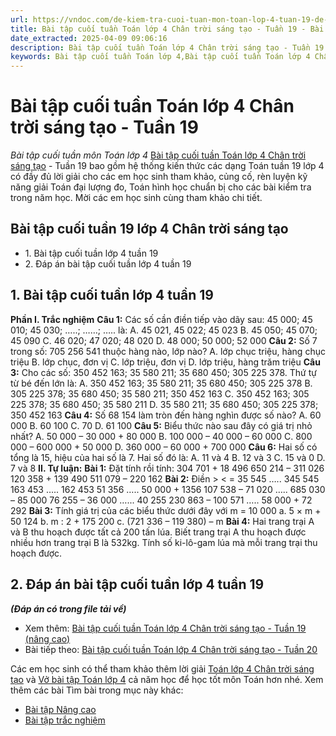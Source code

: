 ```yaml
---
url: https://vndoc.com/de-kiem-tra-cuoi-tuan-mon-toan-lop-4-tuan-19-de-1-160184
title: Bài tập cuối tuần Toán lớp 4 Chân trời sáng tạo - Tuần 19 - Bài tập cuối tuần môn Toán lớp 4 - VnDoc.com
date_extracted: 2025-04-09 09:06:16
description: Bài tập cuối tuần Toán lớp 4 Chân trời sáng tạo - Tuần 19 có đáp án giúp các em học sinh ôn tập, nâng cao kỹ năng giải Toán.
keywords: Bài tập cuối tuần Toán lớp 4,Bài tập cuối tuần Toán lớp 4 Chân trời sáng tạo,Đề kiểm tra cuối tuần môn Toán lớp 4 Tuần 19,Đề kiểm tra cuối tuần môn Toán lớp 4,Đề kiểm tra cuối tuần 19 Toán lớp 4,Bài tập cuối tuần môn Toán lớp 4,giải Toán lớp 4,giải bài tập toán 4,toán lớp 4,bài tập toán lớp 4,bài tập toán lớp 4 có đáp án
---
```


# Bài tập cuối tuần Toán lớp 4 Chân trời sáng tạo - Tuần 19
 _Bài tập cuối tuần môn Toán lớp 4_
[Bài tập cuối tuần Toán lớp 4 Chân trời sáng tạo](<https://vndoc.com/de-kiem-tra-cuoi-tuan-toan4>) \- Tuần 19 bao gồm hệ thống kiến thức các dạng Toán tuần 19 lớp 4 có đầy đủ lời giải cho các em học sinh tham khảo, củng cố, rèn luyện kỹ năng giải Toán đại lượng đo, Toán hình học chuẩn bị cho các bài kiểm tra trong năm học. Mời các em học sinh cùng tham khảo chi tiết.
## Bài tập cuối tuần 19 lớp 4 Chân trời sáng tạo
  * 1\. Bài tập cuối tuần lớp 4 tuần 19
  * 2\. Đáp án bài tập cuối tuần lớp 4 tuần 19

## **1\. Bài tập cuối tuần lớp 4 tuần 19**
**Phần I. Trắc nghiệm**
**Câu 1:** Các số cần điền tiếp vào dãy sau: 45 000; 45 010; 45 030; …..; ……; ….. là:
A. 45 021, 45 022; 45 023
B. 45 050; 45 070; 45 090
C. 46 020; 47 020; 48 020
D. 48 000; 50 000; 52 000
**Câu 2:** Số 7 trong số: 705 256 541 thuộc hàng nào, lớp nào?
A. lớp chục triệu, hàng chục triệu
B. lớp chục, đơn vị
C. lớp triệu, đơn vị
D. lớp triệu, hàng trăm triệu
**Câu 3:** Cho các số: 350 452 163; 35 580 211; 35 680 450; 305 225 378. Thứ tự từ bé đến lớn là:
A. 350 452 163; 35 580 211; 35 680 450; 305 225 378
B. 305 225 378; 35 680 450; 35 580 211; 350 452 163
C. 350 452 163; 305 225 378; 35 680 450; 35 580 211
D. 35 580 211; 35 680 450; 305 225 378; 350 452 163
**Câu 4:** Số 68 154 làm tròn đến hàng nghìn được số nào?
A. 60 000
B. 60 100
C. 70
D. 61 100
**Câu 5:** Biểu thức nào sau đây có giá trị nhỏ nhất?
A. 50 000 – 30 000 + 80 000
B. 100 000 – 40 000 – 60 000
C. 800 000 – 600 000 + 50 000
D. 360 000 – 60 000 + 700 000
**Câu 6:** Hai số có tổng là 15, hiệu của hai số là 7. Hai số đó là:
A. 11 và 4
B. 12 và 3
C. 15 và 0
D. 7 và 8
**II. Tự luận:**
**Bài 1:** Đặt tính rồi tính:
304 701 + 18 496
650 214 – 311 026
120 358 + 139 490
511 079 – 220 162
**Bài 2:** Điền > < =
35 545 ….. 345 545
163 453 ….. 162 453
51 356 ….. 50 000 + 1356
107 538 – 71 020 ….. 685 030 – 85 000
76 255 – 36 000 …... 40 255
230 863 – 100 571 ….. 58 000 + 72 292
**Bài 3:** Tính giá trị của các biểu thức dưới đây với m = 10 000
a. 5 × m + 50 124
b. m : 2 + 175 200
c. \(721 336 – 119 380\) – m
**Bài 4:** Hai trang trại A và B thu hoạch được tất cả 200 tấn lúa. Biết trang trại A thu hoạch được nhiều hơn trang trại B là 532kg. Tính số ki-lô-gam lúa mà mỗi trang trại thu hoạch được.
## **2\. Đáp án bài tập cuối tuần lớp 4 tuần 19**
 _**\(Đáp án có trong file tải về\)**_
  * Xem thêm: [Bài tập cuối tuần Toán lớp 4 Chân trời sáng tạo - Tuần 19 \(nâng cao\)](<https://vndoc.com/bai-tap-cuoi-tuan-toan-lop-4-chan-troi-sang-tao-tuan-19-nang-cao-300897>)
  * Bài tiếp theo: [Bài tập cuối tuần Toán lớp 4 Chân trời sáng tạo - Tuần 20](<https://vndoc.com/de-kiem-tra-cuoi-tuan-mon-toan-lop-4-tuan-20-de-1-160662>)

Các em học sinh có thể tham khảo thêm lời giải [Toán lớp 4 Chân trời sáng tạo](<https://vndoc.com/toan-lop-4-chan-troi-sang-tao>) và [Vở bài tập Toán lớp 4](<https://vndoc.com/vo-bt-toan4>) cả năm học để học tốt môn Toán hơn nhé.
Xem thêm các bài Tìm bài trong mục này khác:
  * [Bài tập Nâng cao](</bai-tap-cuoi-tuan-toan-lop-4-chan-troi-sang-tao-tuan-19-nang-cao-300897>)
  * [Bài tập trắc nghiệm](</luyen-tap-kien-thuc-toan-lop-4-tuan-19-ctst-328000>)

